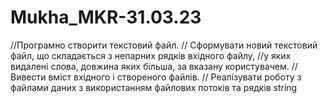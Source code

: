 # Mukha_MKR-31.03.23
//Програмно створити текстовий файл.
// Сформувати новий текстовий файл, що складається з непарних рядків вхідного файлу,
//у яких видалені слова, довжина яких більша, за вказану користувачем.
// Вивести вміст вхідного і створеного файлів.
// Реалізувати роботу з файлами даних з використанням файлових потоків та рядків string
